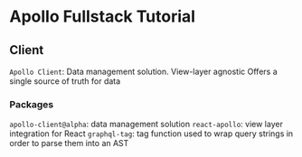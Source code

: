 # Apollo Fullstack Tutorial

## Client
```Apollo Client```: 
Data management solution. 
View-layer agnostic
Offers a single source of truth for data

### Packages
```apollo-client@alpha```: data management solution
```react-apollo```: view layer integration for React
```graphql-tag```: tag function used to wrap query strings in order to parse them into an AST


